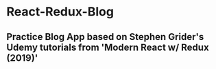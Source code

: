 # React-Redux-Blog

## Practice Blog App based on Stephen Grider's Udemy tutorials from 'Modern React w/ Redux (2019)'
